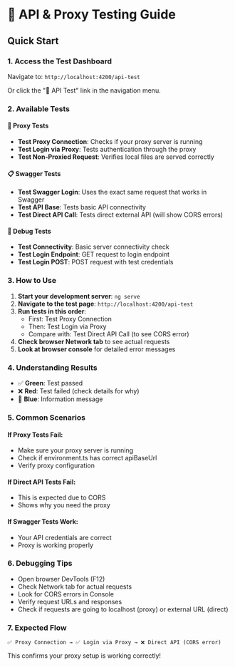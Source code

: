 # 🧪 API & Proxy Testing Guide

## Quick Start

### 1. **Access the Test Dashboard**
Navigate to: `http://localhost:4200/api-test`

Or click the "🧪 API Test" link in the navigation menu.

### 2. **Available Tests**

#### 🔗 **Proxy Tests**
- **Test Proxy Connection**: Checks if your proxy server is running
- **Test Login via Proxy**: Tests authentication through the proxy
- **Test Non-Proxied Request**: Verifies local files are served correctly

#### 📋 **Swagger Tests**
- **Test Swagger Login**: Uses the exact same request that works in Swagger
- **Test API Base**: Tests basic API connectivity
- **Test Direct API Call**: Tests direct external API (will show CORS errors)

#### 🐛 **Debug Tests**
- **Test Connectivity**: Basic server connectivity check
- **Test Login Endpoint**: GET request to login endpoint
- **Test Login POST**: POST request with test credentials

### 3. **How to Use**

1. **Start your development server**: `ng serve`
2. **Navigate to the test page**: `http://localhost:4200/api-test`
3. **Run tests in this order**:
   - First: Test Proxy Connection
   - Then: Test Login via Proxy
   - Compare with: Test Direct API Call (to see CORS error)
4. **Check browser Network tab** to see actual requests
5. **Look at browser console** for detailed error messages

### 4. **Understanding Results**

- ✅ **Green**: Test passed
- ❌ **Red**: Test failed (check details for why)
- 🔵 **Blue**: Information message

### 5. **Common Scenarios**

#### If Proxy Tests Fail:
- Make sure your proxy server is running
- Check if environment.ts has correct apiBaseUrl
- Verify proxy configuration

#### If Direct API Tests Fail:
- This is expected due to CORS
- Shows why you need the proxy

#### If Swagger Tests Work:
- Your API credentials are correct
- Proxy is working properly

### 6. **Debugging Tips**

- Open browser DevTools (F12)
- Check Network tab for actual requests
- Look for CORS errors in Console
- Verify request URLs and responses
- Check if requests are going to localhost (proxy) or external URL (direct)

### 7. **Expected Flow**

```
✅ Proxy Connection → ✅ Login via Proxy → ❌ Direct API (CORS error)
```

This confirms your proxy setup is working correctly!
